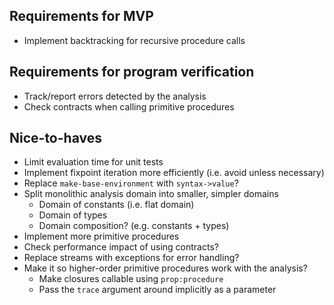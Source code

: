 ## Requirements for MVP

- Implement backtracking for recursive procedure calls

## Requirements for program verification

- Track/report errors detected by the analysis
- Check contracts when calling primitive procedures

## Nice-to-haves

- Limit evaluation time for unit tests
- Implement fixpoint iteration more efficiently (i.e. avoid unless necessary)
- Replace `make-base-environment` with `syntax->value`?
- Split monolithic analysis domain into smaller, simpler domains
    - Domain of constants (i.e. flat domain)
    - Domain of types
    - Domain composition? (e.g. constants + types)
- Implement more primitive procedures
- Check performance impact of using contracts?
- Replace streams with exceptions for error handling?
- Make it so higher-order primitive procedures work with the analysis?
    - Make closures callable using `prop:procedure`
    - Pass the `trace` argument around implicitly as a parameter
